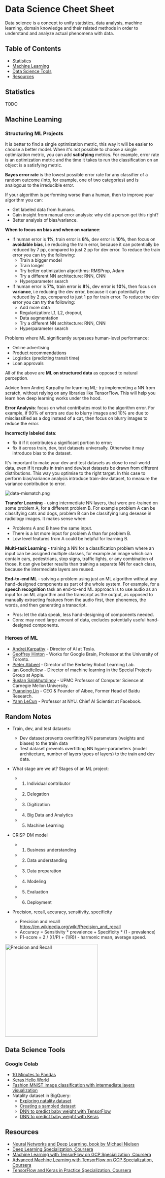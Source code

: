 # Data Science Cheet Sheet

Data science is a concept to unify statistics, data analysis, machine learning, domain knowledge 
and their related methods in order to understand and analyze actual phenomena with data.

## Table of Contents

- [Statistics](#statistics)
- [Machine Learning](#machine-learning)
- [Data Science Tools](#data-science-tools)
- [Resources](#resources)

## Statistics

TODO

## Machine Learning

### Structuring ML Projects

It is better to find a single optimization metric, this way it will be easier to choose a better model.
When it's not possible to choose a single optimization metric, you can add **satisfying** metrics. 
For example, error rate is an optimization metric and the time it takes to run the classification on an object is a 
satisfying metric.
 
**Bayes error rate** is the lowest possible error rate for any classifier of a random outcome 
(into, for example, one of two categories) and is analogous to the irreducible error.

If your algorithm is performing worse than a human, then to improve your algorithm you can:
- Get labeled data from humans.
- Gain insight from manual error analysis: why did a person get this right?
- Better analysis of bias/variance.

**When to focus on bias and when on variance**:
- If human error is **1%**, train error is **8%**, dev error is **10%**, then focus on **avoidable bias**, i.e reducing the train error,
    because it can potentially be reduced by 7 pp, compared to just 2 pp for dev error. To reduce the train error you can try the following:
    - Train a bigger model
    - Train longer
    - Try better optimization algorithms: RMSProp, Adam
    - Try a different NN architecture: RNN, CNN
    - Hyperparameter search 
- If human error is **7%**, train error is **8%**, dev error is **10%**, then focus on **variance**, i.e reducing the dev error,
    because it can potentially be reduced by 2 pp, compared to just 1 pp for train error. To reduce the dev error you can try the following:
    - Add more data
    - Regularization: L1, L2, dropout, 
    - Data augmentation
    - Try a different NN architecture: RNN, CNN
    - Hyperparameter search 

Problems where ML significantly surpasses human-level performance:
- Online advertising
- Product recommendations
- Logistics (predicting transit time)
- Loan approvals

All of the above are **ML on structured data** as opposed to natural perception.

Advice from Andrej Karpathy for learning ML: try implementing a NN from scratch, without relying on any libraries
like TensorFlow. This will help you learn how deep learning works under the hood.

**Error Analysis**: focus on what contributes most to the algorithm error. For example, if 90% of errors are due to
blurry images and 10% are due to misclassified as a dog instead of a cat, then focus on blurry images to reduce the error.  

**Incorrectly labeled data**: 
- fix it if it contributes a significant portion to error; 
- fix it across train, dev, test datasets universally. Otherwise it may introduce bias to the dataset.

It's important to make your dev and test datasets as close to real-world data, even if it results in 
train and dev/test datasets be drawn from different distributions. This way you optimise to the right target. 
In this case to perform bias/variance analysis introduce train-dev dataset, to measure the variance contribution 
to error.

![data-mismatch.png](./assets/data-mismatch.png)

**Transfer Learning** - using intermediate NN layers, that were pre-trained on some problem A, for a different problem B.
For example problem A can be classifying cats and dogs, problem B can be classifying lung desease in radiology images.
It makes sense when:
- Problems A and B have the same input.
- There is a lot more input for problem A than for problem B.
- Low level features from A could be helpful for learning B.    

**Multi-task Learning** - training a NN for a classification problem where an input can be assigned multiple classes,
for example an image which can contain cars, pedestrians, stop signs, traffic lights, or any combination of those.
It can give better results than training a separate NN for each class, because the intermediate layers are reused.

**End-to-end ML** - solving a problem using just an ML algorithm without any hand-designed components as part of the 
whole system. For example, for a **speech recognition** task an end-to-end ML approach is to use audio as an input for
an ML algorithm and the transcript as the output, as opposed to manually extracting features from the audio first,
then phonemes, the words, and then generating a transcript.
- Pros: let the data speak, less hand-designing of components needed.
- Cons: may need large amount of data, excludes potentially useful hand-designed components.

### Heroes of ML

- [Andrej Karpathy](https://twitter.com/karpathy) - Director of AI at Tesla.
- [Geoffrey Hinton](https://twitter.com/geoffreyhinton) - Works for Google Brain, Professor at the University of Toronto.
- [Pieter Abbeel](https://twitter.com/pabbeel) - Director of the Berkeley Robot Learning Lab.
- [Ian Goodfellow](https://twitter.com/goodfellow_ian) - Director of machine learning in the Special Projects Group at Apple.
- [Ruslan Salakhutdinov](https://twitter.com/rsalakhu) - UPMC Professor of Computer Science at Carnegie Mellon University.
- [Yuanqing Lin](https://twitter.com/yuanqinglin) - CEO & Founder of Aibee, Former Head of Baidu Research.
- [Yann LeCun](https://twitter.com/ylecun) - Professor at NYU. Chief AI Scientist at Facebook.

## Random Notes

- Train, dev, and test datasets:
    - Dev dataset prevents overfitting NN parameters (weights and biases) to the train data
    - Test dataset prevents overfitting NN hyper-parameters (model architecture, number of layers types of layers) 
        to the train and dev data.
    
- What stage are we at? Stages of an ML project:
    - 1. Individual contributor
    - 2. Delegation
    - 3. Digitization
    - 4. Big Data and Analytics
    - 5. Machine Learning 

- CRISP-DM model
    - 1. Business understanding
    - 2. Data understanding
    - 3. Data preparation
    - 4. Modeling
    - 5. Evaluation
    - 6. Deployment  
    
- Precision, recall, accuracy, sensitivity, specificity
    - Precision and recall https://en.wikipedia.org/wiki/Precision_and_recall
    - Accuracy = Sensitivity * prevalence + Specificity * (1 - prevalence)
    - F1-score = 2 / ((1/P) + (1/R)) - harmonic mean, average speed.
    
<img src="assets/precisionrecall.png" width="300" alt="Precision and Recall"/>

## Data Science Tools

### Google Colab

- [10 Minutes to Pandas](https://colab.research.google.com/drive/1LuUxoGo1yELpJ9JKnQF2Mujdm_9RYVqR)
- [Keras Hello World](https://colab.research.google.com/drive/14D_1LHcgFdTjmHzDtJV3M6h4flSR-pyK)
- [Fashion MNIST image classification with intermediate layers visualization](https://colab.research.google.com/drive/1ZPipu8FLPMf4sZ3E-v3rocmXC-58sRV_)
- Natality dataset in BigQuery:
    - [Exploring natality dataset](https://colab.research.google.com/drive/1LRNXqmjURFwMyjyrHgptsZ8vozYafefU)
    - [Creating a sampled dataset](https://colab.research.google.com/drive/1VQBd37-EVw9z5To4o8GE6oX8iHqcL7c-)
    - [DNN to predict baby weight with TensorFlow](https://colab.research.google.com/drive/1xbEL-0gaEmq-CyTfGuC_CAs5vpCmrWdi)
    - [DNN to predict baby weight with Keras](https://colab.research.google.com/drive/1ebQ7nTqx_f6VpkBPi0MMB8QFrQHy2U9M)

## Resources

- [Neural Networks and Deep Learning, book by Michael Nielsen](http://neuralnetworksanddeeplearning.com/) 
- [Deep Learning Specialization, Coursera](https://www.coursera.org/specializations/deep-learning) 
- [Machine Learning with TensorFlow on GCP Specialization, Coursera](https://www.coursera.org/specializations/machine-learning-tensorflow-gcp)
- [Advanced Machine Learning with TensorFlow on GCP Specialization, Coursera](https://www.coursera.org/specializations/advanced-machine-learning-tensorflow-gcp)
- [TensorFlow and Keras in Practice Specialization, Coursera](https://www.coursera.org/specializations/tensorflow-in-practice) 


